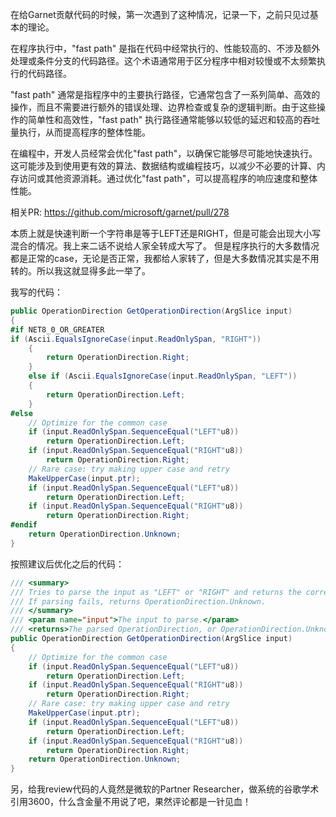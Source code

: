 ﻿---
authors: Zzhiter
categories: [优化, 开源]
---

在给Garnet贡献代码的时候，第一次遇到了这种情况，记录一下，之前只见过基本的理论。

在程序执行中，"fast path" 是指在代码中经常执行的、性能较高的、不涉及额外处理或条件分支的代码路径。这个术语通常用于区分程序中相对较慢或不太频繁执行的代码路径。

"fast path" 通常是指程序中的主要执行路径，它通常包含了一系列简单、高效的操作，而且不需要进行额外的错误处理、边界检查或复杂的逻辑判断。由于这些操作的简单性和高效性，"fast path" 执行路径通常能够以较低的延迟和较高的吞吐量执行，从而提高程序的整体性能。

在编程中，开发人员经常会优化"fast path"，以确保它能够尽可能地快速执行。这可能涉及到使用更有效的算法、数据结构或编程技巧，以减少不必要的计算、内存访问或其他资源消耗。通过优化"fast path"，可以提高程序的响应速度和整体性能。

相关PR: https://github.com/microsoft/garnet/pull/278

本质上就是快速判断一个字符串是等于LEFT还是RIGHT，但是可能会出现大小写混合的情况。我上来二话不说给人家全转成大写了。
但是程序执行的大多数情况都是正常的case，无论是否正常，我都给人家转了，但是大多数情况其实是不用转的。所以我这就显得多此一举了。

我写的代码：

```csharp
public OperationDirection GetOperationDirection(ArgSlice input)
{
#if NET8_0_OR_GREATER
if (Ascii.EqualsIgnoreCase(input.ReadOnlySpan, "RIGHT"))
    {
        return OperationDirection.Right;
    }
    else if (Ascii.EqualsIgnoreCase(input.ReadOnlySpan, "LEFT"))
    {
        return OperationDirection.Left;
    }
#else
    // Optimize for the common case
    if (input.ReadOnlySpan.SequenceEqual("LEFT"u8))
        return OperationDirection.Left;
    if (input.ReadOnlySpan.SequenceEqual("RIGHT"u8))
        return OperationDirection.Right;
    // Rare case: try making upper case and retry
    MakeUpperCase(input.ptr);
    if (input.ReadOnlySpan.SequenceEqual("LEFT"u8))
        return OperationDirection.Left;
    if (input.ReadOnlySpan.SequenceEqual("RIGHT"u8))
        return OperationDirection.Right;
#endif            
    return OperationDirection.Unknown;
}
```
按照建议后优化之后的代码：

```csharp
/// <summary>
/// Tries to parse the input as "LEFT" or "RIGHT" and returns the corresponding OperationDirection.
/// If parsing fails, returns OperationDirection.Unknown.
/// </summary>
/// <param name="input">The input to parse.</param>
/// <returns>The parsed OperationDirection, or OperationDirection.Unknown if parsing fails.</returns>
public OperationDirection GetOperationDirection(ArgSlice input)
{
    // Optimize for the common case
    if (input.ReadOnlySpan.SequenceEqual("LEFT"u8))
        return OperationDirection.Left;
    if (input.ReadOnlySpan.SequenceEqual("RIGHT"u8))
        return OperationDirection.Right;
    // Rare case: try making upper case and retry
    MakeUpperCase(input.ptr);
    if (input.ReadOnlySpan.SequenceEqual("LEFT"u8))
        return OperationDirection.Left;
    if (input.ReadOnlySpan.SequenceEqual("RIGHT"u8))
        return OperationDirection.Right;
    return OperationDirection.Unknown;
}
```
另，给我review代码的人竟然是微软的Partner Researcher，做系统的谷歌学术引用3600，什么含金量不用说了吧，果然评论都是一针见血！
